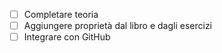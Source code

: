 - [  ] Completare teoria 
- [  ] Aggiungere proprietà dal libro e dagli esercizi
- [  ] Integrare con GitHub